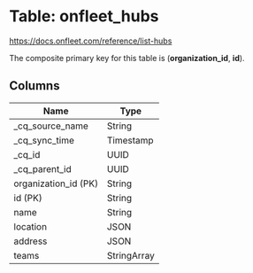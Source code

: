 # Table: onfleet_hubs

https://docs.onfleet.com/reference/list-hubs

The composite primary key for this table is (**organization_id**, **id**).

## Columns

| Name          | Type          |
| ------------- | ------------- |
|_cq_source_name|String|
|_cq_sync_time|Timestamp|
|_cq_id|UUID|
|_cq_parent_id|UUID|
|organization_id (PK)|String|
|id (PK)|String|
|name|String|
|location|JSON|
|address|JSON|
|teams|StringArray|